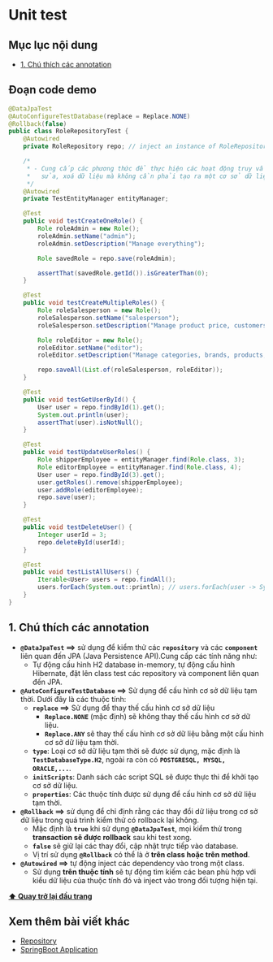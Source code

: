 # Unit test

## Mục lục nội dung

- [1. Chú thích các annotation](#1-chú-thích-các-annotation)

## Đoạn code demo

```java
@DataJpaTest
@AutoConfigureTestDatabase(replace = Replace.NONE)
@Rollback(false)
public class RoleRepositoryTest {
    @Autowired
    private RoleRepository repo; // inject an instance of RoleRepository

    /*
     * - Cung cấp các phương thức để thực hiện các hoạt động truy vấn, thêm, 
     *   sửa, xoá dữ liệu mà không cần phải tạo ra một cơ sở dữ liệu thật
     */ 
    @Autowired
    private TestEntityManager entityManager;

    @Test
    public void testCreateOneRole() {
        Role roleAdmin = new Role();
        roleAdmin.setName("admin");
        roleAdmin.setDescription("Manage everything");

        Role savedRole = repo.save(roleAdmin);

        assertThat(savedRole.getId()).isGreaterThan(0);
    }

    @Test
    public void testCreateMultipleRoles() {
        Role roleSalesperson = new Role();
        roleSalesperson.setName("salesperson");
        roleSalesperson.setDescription("Manage product price, customers, shipping, orders and sales report");

        Role roleEditor = new Role();
        roleEditor.setName("editor");
        roleEditor.setDescription("Manage categories, brands, products, articles and menus");

        repo.saveAll(List.of(roleSalesperson, roleEditor));
    }

    @Test
    public void testGetUserById() {
        User user = repo.findById(1).get();
        System.out.println(user);
        assertThat(user).isNotNull();
    }

    @Test
    public void testUpdateUserRoles() {
        Role shipperEmployee = entityManager.find(Role.class, 3);
        Role editorEmployee = entityManager.find(Role.class, 4);
        User user = repo.findById(3).get();
        user.getRoles().remove(shipperEmployee);
        user.addRole(editorEmployee);
        repo.save(user);
    }

    @Test
    public void testDeleteUser() {
        Integer userId = 3;
        repo.deleteById(userId);
    }

    @Test
    public void testListAllUsers() {
        Iterable<User> users = repo.findAll();
        users.forEach(System.out::println); // users.forEach(user -> System.out.println(user));
    }
}
```

## 1. Chú thích các annotation

- **`@DataJpaTest` ==>** sử dụng để kiểm thử các **`repository`** và các **`component`** liên quan đến JPA (Java Persistence API).Cung cấp các tính năng như:
    - Tự động cấu hình H2 database in-memory, tự động cấu hình Hibernate, đặt lên class test các repository và component liên quan đến JPA.
- **`@AutoConfigureTestDatabase` ==>** Sử dụng để cấu hình cơ sở dữ liệu tạm thời. Dưới đây là các thuộc tính:
    - **`replace` ==>** Sử dụng để thay thế cấu hình cơ sở dữ liệu
        - **`Replace.NONE`** (mặc định) sẽ không thay thế cấu hình cơ sở dữ liệu. 
        - **`Replace.ANY`** sẽ thay thế cấu hình cơ sở dữ liệu bằng một cấu hình cơ sở dữ liệu tạm thời.
    - **`type`**: Loại cơ sở dữ liệu tạm thời sẽ được sử dụng, mặc định là **`TestDatabaseType.H2`**, ngoài ra còn có **`POSTGRESQL, MYSQL, ORACLE,...`**.
    - **`initScripts`**: Danh sách các script SQL sẽ được thực thi để khởi tạo cơ sở dữ liệu.
    - **`properties`**: Các thuộc tính được sử dụng để cấu hình cơ sở dữ liệu tạm thời.
- **`@Rollback` ==>** sử dụng để chỉ định rằng các thay đổi dữ liệu trong cơ sở dữ liệu trong quá trình kiểm thử có rollback lại không.
    - Mặc định là **`true`** khi sử dụng **`@DataJpaTest`**, mọi kiểm thử trong **transaction sẽ được rollback** sau khi test xong.
    - **`false`** sẽ giữ lại các thay đổi, cập nhật trực tiếp vào database.
    - Vị trí sử dụng **`@Rollback`** có thể là ở **trên class hoặc trên method**. 
- **`@Autowired` ==>** tự động inject các dependency vào trong một class.
    - Sử dụng **trên thuộc tính** sẽ tự động tìm kiếm các bean phù hợp với kiểu dữ liệu của thuộc tính đó và inject vào trong đối tượng hiện tại.    


**[⬆ Quay trở lại đầu trang](#mục-lục-nội-dung)**

## Xem thêm bài viết khác

- [Repository](Day004.md) 
- [SpringBoot Application](Day006.md) 






